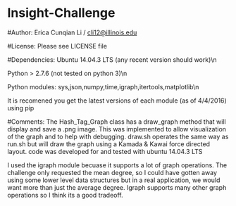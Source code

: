 # Insight-Challenge

#Author:
Erica Cunqian Li / cli12@illinois.edu

#License:
Please see LICENSE file

#Dependencies:
Ubuntu 14.04.3 LTS (any recent version should work)\n

Python > 2.7.6 (not tested on python 3)\n

Python modules:
sys,json,numpy,time,igraph,itertools,matplotlib\n

It is recomened you get the latest versions of each module (as of 4/4/2016) using pip

#Comments:
The Hash_Tag_Graph class has a draw_graph method that will display and save a .png image. This was implemented to allow visualization of the graph and to help with debugging. draw.sh operates the same way as run.sh but will draw the graph using a Kamada & Kawai force directed layout. code was developed for and tested with ubuntu 14.04.3 LTS

I used the igraph module becuase it supports a lot of graph operations. The challenge only requested the mean degree, so I could have gotten away using some lower level data structures but in a real application, we would want more than just the average degree. Igraph supports many other graph operations so I think its a good tradeoff. 

